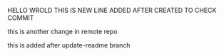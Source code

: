 HELLO WROLD
THIS IS NEW LINE ADDED AFTER CREATED TO CHECK COMMIT

this is another change in remote repo

this is added after update-readme branch